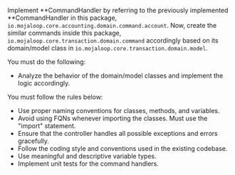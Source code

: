 Implement **CommandHandler by referring to the previously implemented **CommandHandler in this package, `io.mojaloop.core.accounting.domain.command.account`.
Now, create the similar commands inside this package, `io.mojaloop.core.transaction.domain.command` accordingly
based on its domain/model class in `io.mojaloop.core.transaction.domain.model`.

You must do the following:
- Analyze the behavior of the domain/model classes and implement the logic accordingly.

You must follow the rules below:
- Use proper naming conventions for classes, methods, and variables.
- Avoid using FQNs whenever importing the classes. Must use the "import" statement.
- Ensure that the controller handles all possible exceptions and errors gracefully.
- Follow the coding style and conventions used in the existing codebase.
- Use meaningful and descriptive variable types.
- Implement unit tests for the command handlers.